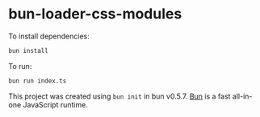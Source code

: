 # bun-loader-css-modules

To install dependencies:

```bash
bun install
```

To run:

```bash
bun run index.ts
```

This project was created using `bun init` in bun v0.5.7. [Bun](https://bun.sh) is a fast all-in-one JavaScript runtime.
